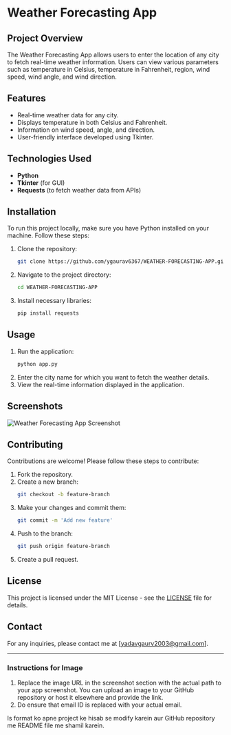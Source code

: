 
# Weather Forecasting App

## Project Overview
The Weather Forecasting App allows users to enter the location of any city to fetch real-time weather information. Users can view various parameters such as temperature in Celsius, temperature in Fahrenheit, region, wind speed, wind angle, and wind direction.

## Features
- Real-time weather data for any city.
- Displays temperature in both Celsius and Fahrenheit.
- Information on wind speed, angle, and direction.
- User-friendly interface developed using Tkinter.

## Technologies Used
- **Python**
- **Tkinter** (for GUI)
- **Requests** (to fetch weather data from APIs)

## Installation
To run this project locally, make sure you have Python installed on your machine. Follow these steps:

1. Clone the repository:
   ```bash
   git clone https://github.com/ygaurav6367/WEATHER-FORECASTING-APP.git
   ```
2. Navigate to the project directory:
   ```bash
   cd WEATHER-FORECASTING-APP
   ```
3. Install necessary libraries:
   ```bash
   pip install requests
   ```

## Usage
1. Run the application:
   ```bash
   python app.py
   ```
2. Enter the city name for which you want to fetch the weather details.
3. View the real-time information displayed in the application.

## Screenshots

![Weather Forecasting App Screenshot](file:///C:/Users/gy301/OneDrive/Pictures/Screenshots/Screenshot%20(44).png)

## Contributing
Contributions are welcome! Please follow these steps to contribute:

1. Fork the repository.
2. Create a new branch:
   ```bash
   git checkout -b feature-branch
   ```
3. Make your changes and commit them:
   ```bash
   git commit -m 'Add new feature'
   ```
4. Push to the branch:
   ```bash
   git push origin feature-branch
   ```
5. Create a pull request.

## License
This project is licensed under the MIT License - see the [LICENSE](LICENSE) file for details.

## Contact
For any inquiries, please contact me at [yadavgaurv2003@gmail.com].

---

### Instructions for Image
1. Replace the image URL in the screenshot section with the actual path to your app screenshot. You can upload an image to your GitHub repository or host it elsewhere and provide the link.
2. Do ensure that email ID is replaced with your actual email.

Is format ko apne project ke hisab se modify karein aur GitHub repository me README file me shamil karein.

